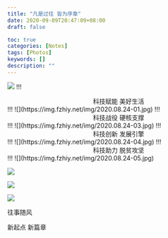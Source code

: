 ```yaml
---
title: "凡是过往 皆为序章"
date: 2020-09-09T20:47:09+08:00
draft: false

toc: true
categories: [Notes]
tags: [Photos]
keywords: []
description: ""
---
```




![](https://img.fzhiy.net/img/2020.08.24-02.jpg)
!!!
<center>科技赋能 美好生活</center>
!!!
![](https://img.fzhiy.net/img/2020.08.24-01.jpg)
!!!
<center>科技战役 硬核支撑</center>
!!!
![](https://img.fzhiy.net/img/2020.08.24-03.jpg)
!!!
<center>科技创新 发展引擎</center>
!!!
![](https://img.fzhiy.net/img/2020.08.24-04.jpg)
!!!
<center>科技助力 脱贫攻坚</center>
!!!
![](https://img.fzhiy.net/img/2020.08.24-05.jpg)

![](https://img.fzhiy.net/img/2020.08.24-06.jpg)

![](https://img.fzhiy.net/img/2020.08.24-07.jpg)

![](https://img.fzhiy.net/img/2020.08.24-08.jpg)

往事随风

新起点 新篇章